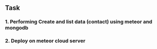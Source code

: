 ## Task
### 1. Performing Create and list data (contact) using meteor and mongodb
### 2. Deploy on meteor cloud server